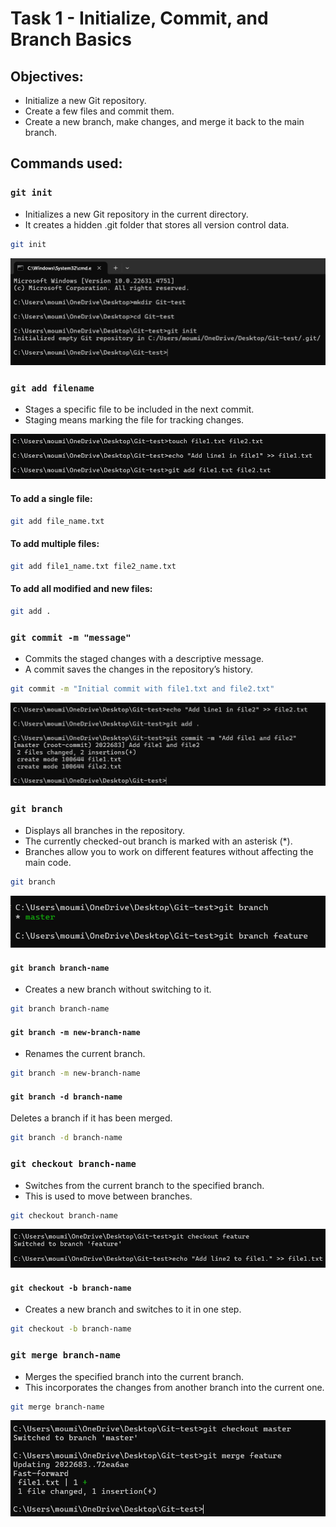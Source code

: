 # Task 1 - Initialize, Commit, and Branch Basics
    
## Objectives:    
- Initialize a new Git repository.
- Create a few files and commit them.
- Create a new branch, make changes, and merge it back to the main branch.

## Commands used:

### `git init`
- Initializes a new Git repository in the current directory. 
- It creates a hidden .git folder that stores all version control data.

```sh
git init
```

![init](init.png)

### `git add filename`
- Stages a specific file to be included in the next commit.
- Staging means marking the file for tracking changes.

![add](add.png)

#### To add a single file:
```sh
git add file_name.txt
```

#### To add multiple files:
```sh
git add file1_name.txt file2_name.txt
```

#### To add all modified and new files:
```sh
git add .
```

### `git commit -m "message"`
- Commits the staged changes with a descriptive message. 
- A commit saves the changes in the repository’s history.

```sh
git commit -m "Initial commit with file1.txt and file2.txt"
```

![commit](commit.png)

### `git branch`
- Displays all branches in the repository. 
- The currently checked-out branch is marked with an asterisk (*).
- Branches allow you to work on different features without affecting the main code.

```sh
git branch
```

![branch](branch.png)

#### `git branch branch-name`
- Creates a new branch without switching to it.
```sh
git branch branch-name
```

#### `git branch -m new-branch-name`
- Renames the current branch.
```sh
git branch -m new-branch-name
```

#### `git branch -d branch-name`
Deletes a branch if it has been merged.
```sh
git branch -d branch-name
```

### `git checkout branch-name`
- Switches from the current branch to the specified branch. 
- This is used to move between branches.

```sh
git checkout branch-name
```

![checkout](checkout.png)

#### `git checkout -b branch-name`
- Creates a new branch and switches to it in one step. 

```sh
git checkout -b branch-name
```

### `git merge branch-name`
- Merges the specified branch into the current branch. 
- This incorporates the changes from another branch into the current one.

```sh
git merge branch-name
```
![merge](merge.png)

